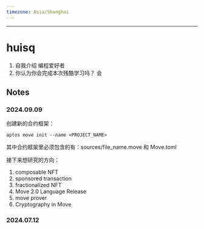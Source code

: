 ```yaml
---
timezone: Asia/Shanghai
---
```


---

# huisq

1. 自我介绍
编程爱好者
2. 你认为你会完成本次残酷学习吗？
会
## Notes

<!-- Content_START -->

### 2024.09.09

创建新的合约框架：
```
aptos move init --name <PROJECT_NAME>
```
其中合约框架里必须包含的有：sources/file_name.move 和 Move.toml

接下来想研究的方向：
1. composable NFT
2. sponsored transaction
3. fractionalized NFT
4. Move 2.0 Language Release
5. move prover
6. Cryptography in Move

### 2024.07.12

<!-- Content_END -->
